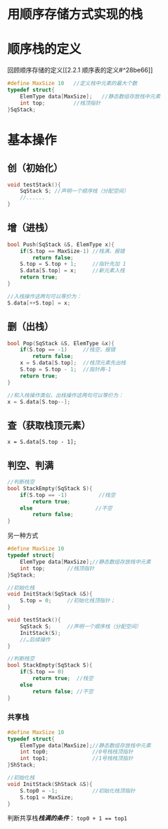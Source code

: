 # 用顺序存储方式实现的栈
# 顺序栈的定义
回顾顺序存储的定义[[2.2.1 顺序表的定义#^28be66]]
```c
#define MaxSize 10   //定义栈中元素的最大个数
typedef struct{
	ElemType data[MaxSize];   //静态数组存放栈中元素
	int top;         //栈顶指针
}SqStack;
```
# 基本操作
## 创（初始化）
```c
void testStack(){
	SqStack S; //声明一个顺序栈（分配空间）
	//......
}
```
## 增（进栈）
```c
bool Push(SqStack &S, ElemType x){
	if(S.top == MaxSize-1) //栈满，报错
		return false;
	S.top = S.top + 1;     //指针先加 1
	S.data[S.top] = x;     //新元素入栈
	return true;
}

//入栈操作这两句可以等价为：
S.data[++S.top] = x;
```
## 删（出栈）
```c
bool Pop(SqStack &S, ElemType &x){
	if(S.top == -1)     //栈空，报错
		return false;
	x = S.data[S.top];  //栈顶元素先出栈
	S.top = S.top - 1;  //指针再-1
	return true;
}

//和入栈操作类似，出栈操作这两句可以等价为：
x = S.data[S.top--];
```
## 查（获取栈顶元素）
`x = S.data[S.top - 1];`
## 判空、判满
```c
//判断栈空
bool StackEmpty(SqStack S){
	if(S.top == -1)          //栈空
		return true;
	else                    //不空
		return false;
}
```
另一种方式
```c
#define MaxSize 10
typedef struct{
	ElemType data[MaxSize];//静态数组存放栈中元素
	int top;       //栈顶指针
}SqStack;

//初始化栈
void InitStack(SqStack &S){
	S.top = 0;     //初始化栈顶指针；
}

void testStack(){
	SqStack S;     //声明一个顺序栈（分配空间）
	InitStack(S);
	//…后续操作
}

//判断栈空
bool StackEmpty(SqStack S){
	if(S.top == 0)
		return true;  //栈空
	else
		return false; //不空
}
```
### 共享栈
```c
#define MaxSize 10
typedef struct{
	ElemType data[MaxSize];//静态数组存放栈中元素
	int top0;              //0号栈栈顶指针
	int top1;              //1号栈栈顶指针
}ShStack;

//初始化栈
void InitStack(ShStack &S){
	S.top0 = -1;           //初始化栈顶指针
	S.top1 = MaxSize;
}
```
判断共享栈***栈满的条件***：
`top0 + 1 == top1`
